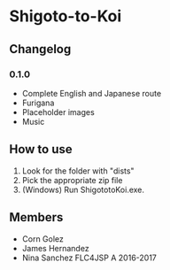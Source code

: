 # Shigoto-to-Koi

## Changelog

### 0.1.0
- Complete English and Japanese route
- Furigana
- Placeholder images
- Music

## How to use

1. Look for the folder with "dists"
2. Pick the appropriate zip file
3. (Windows) Run ShigototoKoi.exe.

## Members

- Corn Golez
- James Hernandez
- Nina Sanchez
FLC4JSP A 2016-2017
